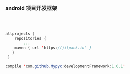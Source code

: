 
### android 项目开发框架<br><br>
```java


allprojects {
    repositories {
        ...
    maven { url 'https://jitpack.io' }
   }
 }

compile 'com.github.Mypyx:developmentFramework:1.0.1'


